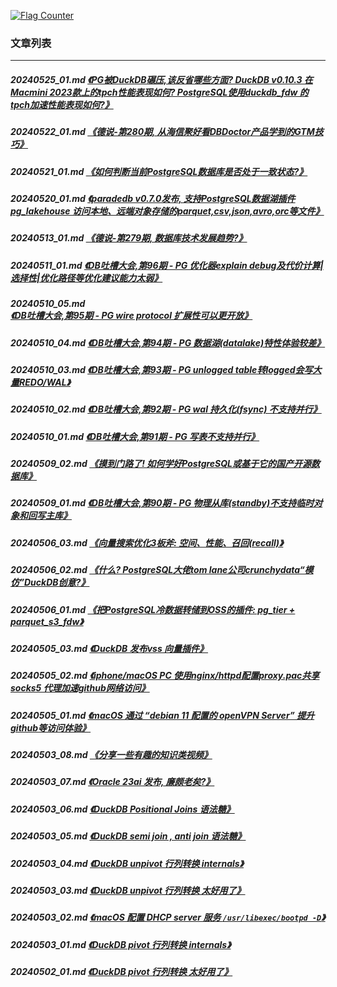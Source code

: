 <a rel="nofollow" href="http://info.flagcounter.com/h9V1"  ><img src="http://s03.flagcounter.com/count/h9V1/bg_FFFFFF/txt_000000/border_CCCCCC/columns_2/maxflags_12/viewers_0/labels_0/pageviews_0/flags_0/"  alt="Flag Counter"  border="0"  ></a>  
  
### 文章列表  
----  
##### 20240525_01.md   [《PG被DuckDB碾压,该反省哪些方面? DuckDB v0.10.3 在Macmini 2023款上的tpch性能表现如何? PostgreSQL使用duckdb_fdw 的tpch加速性能表现如何?》](20240525_01.md)  
##### 20240522_01.md   [《德说-第280期, 从海信聚好看DBDoctor产品学到的GTM技巧》](20240522_01.md)  
##### 20240521_01.md   [《如何判断当前PostgreSQL数据库是否处于一致状态?》](20240521_01.md)  
##### 20240520_01.md   [《paradedb v0.7.0发布, 支持PostgreSQL数据湖插件pg_lakehouse 访问本地、远端对象存储的parquet,csv,json,avro,orc等文件》](20240520_01.md)  
##### 20240513_01.md   [《德说-第279期, 数据库技术发展趋势?》](20240513_01.md)  
##### 20240511_01.md   [《DB吐槽大会,第96期 - PG 优化器explain debug及代价计算|选择性|优化路径等优化建议能力太弱》](20240511_01.md)  
##### 20240510_05.md   [《DB吐槽大会,第95期 - PG wire protocol 扩展性可以更开放》](20240510_05.md)  
##### 20240510_04.md   [《DB吐槽大会,第94期 - PG 数据湖(datalake)特性体验较差》](20240510_04.md)  
##### 20240510_03.md   [《DB吐槽大会,第93期 - PG unlogged table转logged会写大量REDO/WAL》](20240510_03.md)  
##### 20240510_02.md   [《DB吐槽大会,第92期 - PG wal 持久化(fsync) 不支持并行》](20240510_02.md)  
##### 20240510_01.md   [《DB吐槽大会,第91期 - PG 写表不支持并行》](20240510_01.md)  
##### 20240509_02.md   [《摸到门路了! 如何学好PostgreSQL或基于它的国产开源数据库》](20240509_02.md)  
##### 20240509_01.md   [《DB吐槽大会,第90期 - PG 物理从库(standby)不支持临时对象和回写主库》](20240509_01.md)  
##### 20240506_03.md   [《向量搜索优化3板斧: 空间、性能、召回(recall)》](20240506_03.md)  
##### 20240506_02.md   [《什么? PostgreSQL大佬tom lane公司crunchydata“模仿”DuckDB创意?》](20240506_02.md)  
##### 20240506_01.md   [《把PostgreSQL冷数据转储到OSS的插件: pg_tier + parquet_s3_fdw》](20240506_01.md)  
##### 20240505_03.md   [《DuckDB 发布vss 向量插件》](20240505_03.md)  
##### 20240505_02.md   [《iphone/macOS PC 使用nginx/httpd配置proxy.pac共享socks5 代理加速github网络访问》](20240505_02.md)  
##### 20240505_01.md   [《macOS 通过 “debian 11 配置的 openVPN Server” 提升github等访问体验》](20240505_01.md)  
##### 20240503_08.md   [《分享一些有趣的知识类视频》](20240503_08.md)  
##### 20240503_07.md   [《Oracle 23ai 发布, 廉颇老矣?》](20240503_07.md)  
##### 20240503_06.md   [《DuckDB Positional Joins 语法糖》](20240503_06.md)  
##### 20240503_05.md   [《DuckDB semi join , anti join 语法糖》](20240503_05.md)  
##### 20240503_04.md   [《DuckDB unpivot 行列转换 internals》](20240503_04.md)  
##### 20240503_03.md   [《DuckDB unpivot 行列转换 太好用了》](20240503_03.md)  
##### 20240503_02.md   [《macOS 配置 DHCP server 服务 `/usr/libexec/bootpd -D`》](20240503_02.md)  
##### 20240503_01.md   [《DuckDB pivot 行列转换 internals》](20240503_01.md)  
##### 20240502_01.md   [《DuckDB pivot 行列转换 太好用了》](20240502_01.md)  
